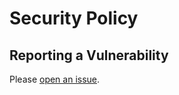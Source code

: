 # Security Policy

## Reporting a Vulnerability

Please [open an issue](https://github.com/kongying-tavern/design/issues/new?assignees=Mister-Hope&labels=bug&template=bug_report.md&title=%5BBug%5D).
